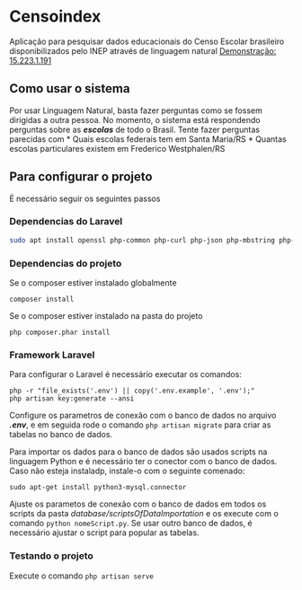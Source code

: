 # Censoindex
Aplicação para pesquisar dados educacionais do Censo Escolar brasileiro disponibilizados pelo INEP através de linguagem natural
[Demonstração: 15.223.1.191](http://15.223.1.191)

## Como usar o sistema
Por usar Linguagem Natural, basta fazer perguntas como se fossem dirigidas a outra pessoa. No momento, o sistema está respondendo perguntas sobre as ***escolas*** de todo o Brasil. Tente fazer perguntas parecidas com
	* Quais escolas federais tem em Santa Maria/RS
	* Quantas escolas particulares existem em Frederico Westphalen/RS


## Para configurar o projeto
É necessário seguir os seguintes passos

### Dependencias do Laravel
```sh
sudo apt install openssl php-common php-curl php-json php-mbstring php-mysql php-xml php-zip
```

### Dependencias do projeto
Se o composer estiver instalado globalmente
```shell script
composer install
```
Se o composer estiver instalado na pasta do projeto
```shell script
php composer.phar install
```

### Framework Laravel
Para configurar o Laravel é necessário executar os comandos:
```shell script
php -r "file_exists('.env') || copy('.env.example', '.env');"
php artisan key:generate --ansi
```
Configure os parametros de conexão com o banco de dados no arquivo ***.env***, e em seguida rode o comando ```php artisan migrate``` para criar as tabelas no banco de dados.

Para importar os dados para o banco de dados são usados scripts na linguagem Python e é necessário ter o conector com o banco de dados. Caso não esteja instaladp, instale-o com o seguinte comenado:
```shell script
sudo apt-get install python3-mysql.connector
```
Ajuste os parametos de conexão com o banco de dados em todos os scripts da pasta *database/scriptsOfDataImportation* e os execute com o comando `python nomeScript.py`. Se usar outro banco de dados, é necessário ajustar o script para popular as tabelas.

### Testando o projeto
Execute o comando ```php artisan serve```
